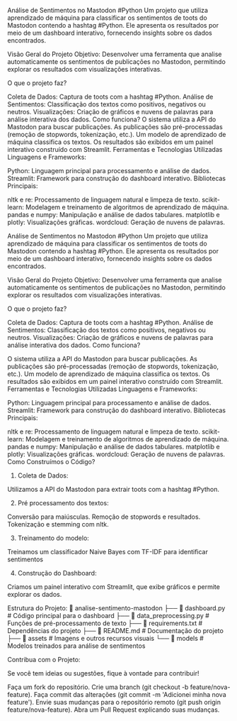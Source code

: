 Análise de Sentimentos no Mastodon #Python
Um projeto que utiliza aprendizado de máquina para classificar os sentimentos de toots do Mastodon contendo a hashtag #Python. Ele apresenta os resultados por meio de um dashboard interativo, fornecendo insights sobre os dados encontrados.

Visão Geral do Projeto
Objetivo: Desenvolver uma ferramenta que analise automaticamente os sentimentos de publicações no Mastodon, permitindo explorar os resultados com visualizações interativas.

O que o projeto faz?

Coleta de Dados: Captura de toots com a hashtag #Python.
Análise de Sentimentos: Classificação dos textos como positivos, negativos ou neutros.
Visualizações: Criação de gráficos e nuvens de palavras para análise interativa dos dados.
Como funciona?
O sistema utiliza a API do Mastodon para buscar publicações.
As publicações são pré-processadas (remoção de stopwords, tokenização, etc.).
Um modelo de aprendizado de máquina classifica os textos.
Os resultados são exibidos em um painel interativo construído com Streamlit.
Ferramentas e Tecnologias Utilizadas
Linguagens e Frameworks:

Python: Linguagem principal para processamento e análise de dados.
Streamlit: Framework para construção do dashboard interativo.
Bibliotecas Principais:

nltk e re: Processamento de linguagem natural e limpeza de texto.
scikit-learn: Modelagem e treinamento de algoritmos de aprendizado de máquina.
pandas e numpy: Manipulação e análise de dados tabulares.
matplotlib e plotly: Visualizações gráficas.
wordcloud: Geração de nuvens de palavras.

Análise de Sentimentos no Mastodon #Python
Um projeto que utiliza aprendizado de máquina para classificar os sentimentos de toots do Mastodon contendo a hashtag #Python. Ele apresenta os resultados por meio de um dashboard interativo, fornecendo insights sobre os dados encontrados.

Visão Geral do Projeto
Objetivo: Desenvolver uma ferramenta que analise automaticamente os sentimentos de publicações no Mastodon, permitindo explorar os resultados com visualizações interativas.

O que o projeto faz?

Coleta de Dados: Captura de toots com a hashtag #Python.
Análise de Sentimentos: Classificação dos textos como positivos, negativos ou neutros.
Visualizações: Criação de gráficos e nuvens de palavras para análise interativa dos dados.
Como funciona?

O sistema utiliza a API do Mastodon para buscar publicações.
As publicações são pré-processadas (remoção de stopwords, tokenização, etc.).
Um modelo de aprendizado de máquina classifica os textos.
Os resultados são exibidos em um painel interativo construído com Streamlit.
Ferramentas e Tecnologias Utilizadas
Linguagens e Frameworks:

Python: Linguagem principal para processamento e análise de dados.
Streamlit: Framework para construção do dashboard interativo.
Bibliotecas Principais:

nltk e re: Processamento de linguagem natural e limpeza de texto.
scikit-learn: Modelagem e treinamento de algoritmos de aprendizado de máquina.
pandas e numpy: Manipulação e análise de dados tabulares.
matplotlib e plotly: Visualizações gráficas.
wordcloud: Geração de nuvens de palavras.
Como Construímos o Código?
1. Coleta de Dados:

Utilizamos a API do Mastodon para extrair toots com a hashtag #Python.

2. Pré processamento dos textos:

Conversão para maiúsculas.
Remoção de stopwords e resultados.
Tokenização e stemming com nltk.

3. Treinamento do modelo:

Treinamos um classificador Naive Bayes com TF-IDF para identificar sentimentos

4. Construção do Dashboard:

Criamos um painel interativo com Streamlit, que exibe gráficos e permite explorar os dados.

Estrutura do Projeto:
📁 analise-sentimento-mastodon
├── 📄 dashboard.py         # Código principal para o dashboard
├── 📄 data_preprocessing.py # Funções de pré-processamento de texto
├── 📄 requirements.txt     # Dependências do projeto
├── 📄 README.md             # Documentação do projeto
├── 📁 assets               # Imagens e outros recursos visuais
└── 📁 models               # Modelos treinados para análise de sentimentos

Contribua com o Projeto: 

Se você tem ideias ou sugestões, fique à vontade para contribuir!

Faça um fork do repositório.
Crie uma branch (git checkout -b feature/nova-feature).
Faça commit das alterações (git commit -m 'Adicionei minha nova feature').
Envie suas mudanças para o repositório remoto (git push origin feature/nova-feature).
Abra um Pull Request explicando suas mudanças.
